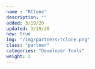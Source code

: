 ```yaml
---
name : "RClone"
description: ""
added: 3/19/20
updated: 3/19/20
new: true
img: "/img/partners/rclone.png"
class: "partner"
categories: "Developer Tools"
weight: 2
---
```

